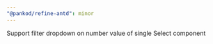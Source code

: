 ```yaml
---
"@pankod/refine-antd": minor
---
```


Support filter dropdown on number value of single Select component
